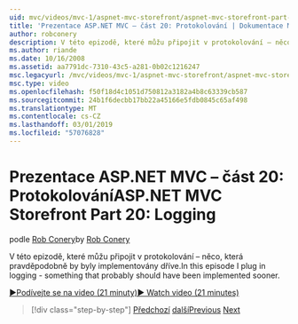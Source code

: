 ```yaml
---
uid: mvc/videos/mvc-1/aspnet-mvc-storefront/aspnet-mvc-storefront-part-20-logging
title: 'Prezentace ASP.NET MVC – část 20: Protokolování | Dokumentace Microsoftu'
author: robconery
description: V této epizodě, které můžu připojit v protokolování – něco, která pravděpodobně by byly implementovány dříve.
ms.author: riande
ms.date: 10/16/2008
ms.assetid: aa7791dc-7310-43c5-a281-0b02c1216247
msc.legacyurl: /mvc/videos/mvc-1/aspnet-mvc-storefront/aspnet-mvc-storefront-part-20-logging
msc.type: video
ms.openlocfilehash: f50f18d4c1051d750812a3182a4b8c63339cb587
ms.sourcegitcommit: 24b1f6decbb17bb22a45166e5fdb0845c65af498
ms.translationtype: MT
ms.contentlocale: cs-CZ
ms.lasthandoff: 03/01/2019
ms.locfileid: "57076828"
---
```

<a name="aspnet-mvc-storefront-part-20-logging"></a><span data-ttu-id="19aa9-103">Prezentace ASP.NET MVC – část 20: Protokolování</span><span class="sxs-lookup"><span data-stu-id="19aa9-103">ASP.NET MVC Storefront Part 20: Logging</span></span>
====================
<span data-ttu-id="19aa9-104">podle [Rob Conery](https://github.com/robconery)</span><span class="sxs-lookup"><span data-stu-id="19aa9-104">by [Rob Conery](https://github.com/robconery)</span></span>

<span data-ttu-id="19aa9-105">V této epizodě, které můžu připojit v protokolování – něco, která pravděpodobně by byly implementovány dříve.</span><span class="sxs-lookup"><span data-stu-id="19aa9-105">In this episode I plug in logging - something that probably should have been implemented sooner.</span></span>

[<span data-ttu-id="19aa9-106">&#9654;Podívejte se na video (21 minuty)</span><span class="sxs-lookup"><span data-stu-id="19aa9-106">&#9654; Watch video (21 minutes)</span></span>](https://channel9.msdn.com/Blogs/ASP-NET-Site-Videos/aspnet-mvc-storefront-part-20-logging)

> [!div class="step-by-step"]
> <span data-ttu-id="19aa9-107">[Předchozí](aspnet-mvc-storefront-part-19a-windows-workflow-followup.md)
> [další](aspnet-mvc-storefront-part-21-order-manager-and-personalization.md)</span><span class="sxs-lookup"><span data-stu-id="19aa9-107">[Previous](aspnet-mvc-storefront-part-19a-windows-workflow-followup.md)
[Next](aspnet-mvc-storefront-part-21-order-manager-and-personalization.md)</span></span>
